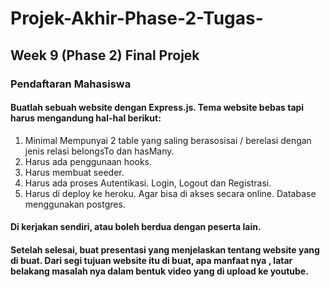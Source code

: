 # Projek-Akhir-Phase-2-Tugas-
## Week 9 (Phase 2) Final Projek
### Pendaftaran Mahasiswa

#### Buatlah sebuah website dengan Express.js. Tema website bebas tapi harus mengandung hal-hal berikut:
  1. Minimal Mempunyai 2 table yang saling berasosisai / berelasi dengan jenis relasi belongsTo dan hasMany.
  2. Harus ada penggunaan hooks.
  3. Harus membuat seeder.
  4. Harus ada proses Autentikasi. Login, Logout dan Registrasi.
  5. Harus di deploy ke heroku. Agar bisa di akses secara online. Database menggunakan postgres.
#### Di kerjakan sendiri, atau boleh berdua dengan peserta lain.
#### Setelah selesai, buat presentasi yang menjelaskan tentang website yang di buat. Dari segi tujuan website itu di buat, apa manfaat nya , latar belakang masalah nya dalam bentuk video yang di upload ke youtube.
